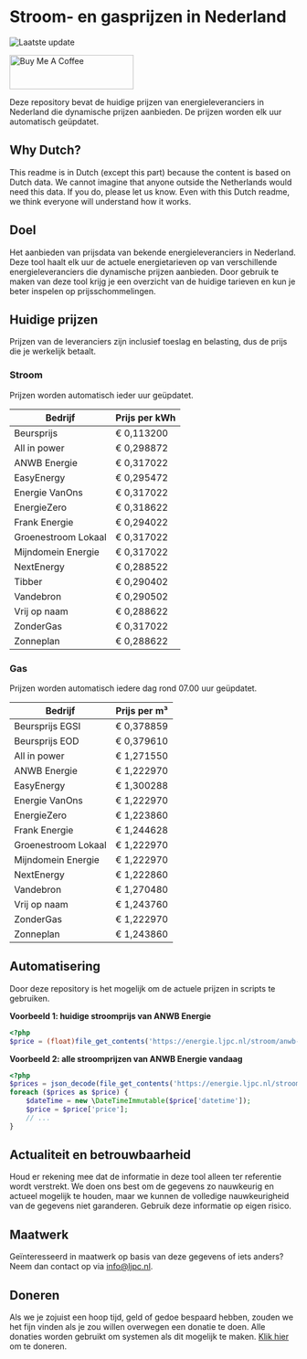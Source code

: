 # Stroom- en gasprijzen in Nederland

![Laatste update](https://img.shields.io/badge/laatste%20update-2024--09--02%2006%3A00%20CET-brightgreen)

<a href="https://www.buymeacoffee.com/Lars-" target="_blank"><img src="https://cdn.buymeacoffee.com/buttons/v2/default-orange.png" alt="Buy Me A Coffee" height="60" style="height: 60px !important;width: 217px !important;" ></a>

Deze repository bevat de huidige prijzen van energieleveranciers in Nederland die dynamische prijzen aanbieden. De prijzen worden elk uur automatisch geüpdatet.

## Why Dutch?

This readme is in Dutch (except this part) because the content is based on Dutch data. We cannot imagine that anyone outside the Netherlands would need this data. If you do, please let us know. Even with this Dutch readme, we think
everyone will understand how it works.

## Doel

Het aanbieden van prijsdata van bekende energieleveranciers in Nederland. Deze tool haalt elk uur de actuele energietarieven op van verschillende energieleveranciers die dynamische prijzen aanbieden. Door gebruik te maken van deze tool
krijg je een overzicht van de huidige tarieven en kun je beter inspelen op prijsschommelingen.

## Huidige prijzen

Prijzen van de leveranciers zijn inclusief toeslag en belasting, dus de prijs die je werkelijk betaalt.

### Stroom

Prijzen worden automatisch ieder uur geüpdatet.

 Bedrijf | Prijs per kWh 
---------|---------------
Beursprijs | € 0,113200
All in power | € 0,298872
ANWB Energie | € 0,317022
EasyEnergy | € 0,295472
Energie VanOns | € 0,317022
EnergieZero | € 0,318622
Frank Energie | € 0,294022
Groenestroom Lokaal | € 0,317022
Mijndomein Energie | € 0,317022
NextEnergy | € 0,288522
Tibber | € 0,290402
Vandebron | € 0,290502
Vrij op naam | € 0,288622
ZonderGas | € 0,317022
Zonneplan | € 0,288622


### Gas

Prijzen worden automatisch iedere dag rond 07.00 uur geüpdatet.

 Bedrijf | Prijs per m³ 
---------|--------------
Beursprijs EGSI | € 0,378859
Beursprijs EOD | € 0,379610
All in power | € 1,271550
ANWB Energie | € 1,222970
EasyEnergy | € 1,300288
Energie VanOns | € 1,222970
EnergieZero | € 1,223860
Frank Energie | € 1,244628
Groenestroom Lokaal | € 1,222970
Mijndomein Energie | € 1,222970
NextEnergy | € 1,222860
Vandebron | € 1,270480
Vrij op naam | € 1,243760
ZonderGas | € 1,222970
Zonneplan | € 1,243860


## Automatisering

Door deze repository is het mogelijk om de actuele prijzen in scripts te gebruiken.

**Voorbeeld 1: huidige stroomprijs van ANWB Energie**

```php
<?php
$price = (float)file_get_contents('https://energie.ljpc.nl/stroom/anwb-energie-nu.txt');

```

**Voorbeeld 2: alle stroomprijzen van ANWB Energie vandaag**

```php
<?php
$prices = json_decode(file_get_contents('https://energie.ljpc.nl/stroom/all-in-power-vandaag.json'),true);
foreach ($prices as $price) {
    $dateTime = new \DateTimeImmutable($price['datetime']);
    $price = $price['price'];
    // ...
}
```

## Actualiteit en betrouwbaarheid

Houd er rekening mee dat de informatie in deze tool alleen ter referentie wordt verstrekt. We doen ons best om de gegevens zo nauwkeurig en actueel mogelijk te houden, maar we kunnen de volledige nauwkeurigheid van de gegevens niet
garanderen. Gebruik deze informatie op eigen risico.

## Maatwerk

Geïnteresseerd in maatwerk op basis van deze gegevens of iets anders? Neem dan contact op
via [info@ljpc.nl](mailto:info@ljpc.nl?subject=Energie%20prijzen).

## Doneren

Als we je zojuist een hoop tijd, geld of gedoe bespaard hebben, zouden we het fijn vinden als je zou willen overwegen een
donatie te doen. Alle donaties worden gebruikt om systemen als dit mogelijk te
maken. [Klik hier](https://www.buymeacoffee.com/Lars-) om te doneren.
